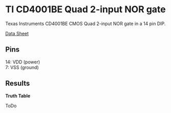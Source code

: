 # TI CD4001BE Quad 2-input NOR gate

Texas Instruments CD4001BE CMOS Quad 2-input NOR gate in a 14 pin DIP.

[Data Sheet](https://www.ti.com/lit/ds/symlink/cd4001b-mil.pdf?ts=175216859297)

## Pins

14: VDD (power)<br>
 7: VSS (ground)

## Results

**Truth Table**

ToDo

<!---
A|B|Out
-|-|--
|0|0|1
|1|0|1
|0|1|1
|1|1|0
--->
